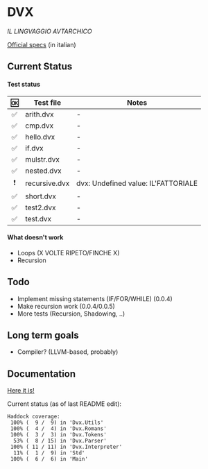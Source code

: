 # DVX
*IL LINGVAGGIO AVTARCHICO*

[Official specs](https://docs.google.com/document/d/1bEthVgMkEh19b75PKIgeyw4iFHJ7ZS6lVh7fNSCW_SY/edit?usp=sharing) (in italian)

## Current Status

#### Test status

| :ok: | Test file | Notes |
|:----:|-----------|-------|
| :white_check_mark: | arith.dvx | - |
| :white_check_mark: | cmp.dvx | - |
| :white_check_mark: | hello.dvx | - |
| :white_check_mark: | if.dvx | - |
| :white_check_mark: | mulstr.dvx | - |
| :white_check_mark: | nested.dvx | - |
| :heavy_exclamation_mark: | recursive.dvx | dvx: Undefined value: IL'FATTORIALE |
| :white_check_mark: | short.dvx | - |
| :white_check_mark: | test2.dvx | - |
| :white_check_mark: | test.dvx | - |

#### What doesn't work

- Loops (X VOLTE RIPETO/FINCHE X)
- Recursion

## Todo

- Implement missing statements (IF/FOR/WHILE) (0.0.4)
- Make recursion work (0.0.4/0.0.5)
- More tests (Recursion, Shadowing, ..)

## Long term goals

- Compiler? (LLVM-based, probably)

## Documentation

[Here it is!](https://hamcha.github.io/dvx/docs/)

Current status (as of last README edit):
```
Haddock coverage:
 100% (  9 /  9) in 'Dvx.Utils'
 100% (  4 /  4) in 'Dvx.Romans'
 100% (  3 /  3) in 'Dvx.Tokens'
  53% (  8 / 15) in 'Dvx.Parser'
 100% ( 11 / 11) in 'Dvx.Interpreter'
  11% (  1 /  9) in 'Std'
 100% (  6 /  6) in 'Main'
```
